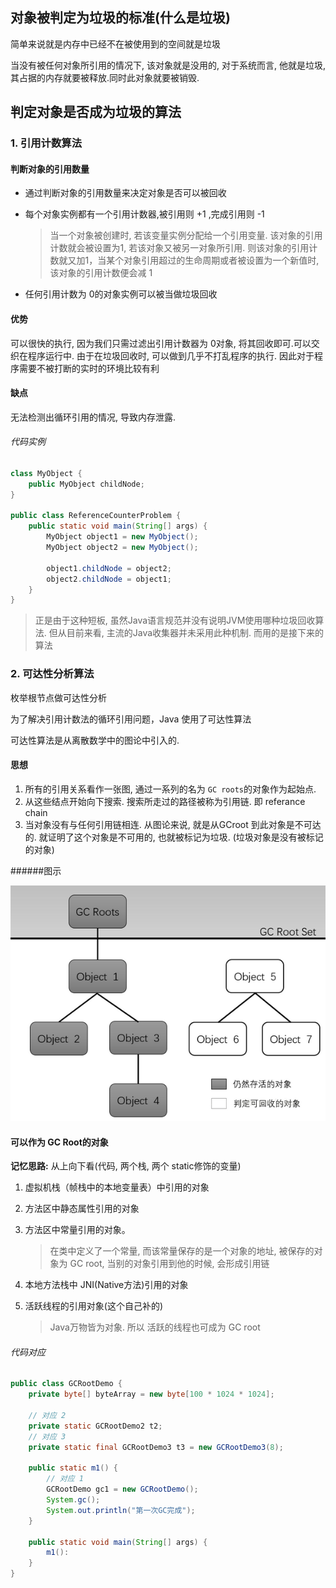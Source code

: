 ## 对象被判定为垃圾的标准(什么是垃圾)

简单来说就是内存中已经不在被使用到的空间就是垃圾

当没有被任何对象所引用的情况下, 该对象就是没用的, 对于系统而言, 他就是垃圾, 其占据的内存就要被释放.同时此对象就要被销毁.

## 判定对象是否成为垃圾的算法

### 1. 引用计数算法

#### 判断对象的引用数量

* 通过判断对象的引用数量来决定对象是否可以被回收

* 每个对象实例都有一个引用计数器,被引用则 +1 ,完成引用则 -1

  > 当一个对象被创建时, 若该变量实例分配给一个引用变量. 该对象的引用计数就会被设置为1, 若该对象又被另一对象所引用. 则该对象的引用计数就又加1，当某个对象引用超过的生命周期或者被设置为一个新值时, 该对象的引用计数便会减 1

* 任何引用计数为 0的对象实例可以被当做垃圾回收

#### 优势

可以很快的执行, 因为我们只需过滤出引用计数器为 0对象, 将其回收即可.可以交织在程序运行中. 由于在垃圾回收时, 可以做到几乎不打乱程序的执行. 因此对于程序需要不被打断的实时的环境比较有利

#### 缺点

无法检测出循环引用的情况, 导致内存泄露.

###### 代码实例

```java
class MyObject {
    public MyObject childNode;
}

public class ReferenceCounterProblem {
    public static void main(String[] args) {
        MyObject object1 = new MyObject();
        MyObject object2 = new MyObject();

        object1.childNode = object2;
        object2.childNode = object1;
    }
}
```

> 正是由于这种短板, 虽然Java语言规范并没有说明JVM使用哪种垃圾回收算法. 但从目前来看, 主流的Java收集器并未采用此种机制. 而用的是接下来的算法

### 2. 可达性分析算法

枚举根节点做可达性分析

为了解决引用计数法的循环引用问题，Java 使用了可达性算法

可达性算法是从离散数学中的图论中引入的.

#### 思想

1. 所有的引用关系看作一张图, 通过一系列的名为 `GC roots`的对象作为起始点. 
2. 从这些结点开始向下搜索. 搜索所走过的路径被称为引用链. 即 referance chain
3. 当对象没有与任何引用链相连. 从图论来说, 就是从GCroot 到此对象是不可达的. 就证明了这个对象是不可用的, 也就被标记为垃圾. (垃圾对象是没有被标记的对象)

######图示

![可达性算法](./图片/可达性算法.png)

#### 可以作为 GC Root的对象

**记忆思路:** 从上向下看(代码, 两个栈, 两个 static修饰的变量)

1. 虚拟机栈（帧栈中的本地变量表）中引用的对象

2. 方法区中静态属性引用的对象

3. 方法区中常量引用的对象。

   > 在类中定义了一个常量, 而该常量保存的是一个对象的地址, 被保存的对象为 GC root, 当别的对象引用到他的时候, 会形成引用链

4. 本地方法栈中 JNI(Native方法)引用的对象

5. 活跃线程的引用对象(这个自己补的)

   > Java万物皆为对象. 所以 活跃的线程也可成为 GC root

###### 代码对应

```java
public class GCRootDemo {
    private byte[] byteArray = new byte[100 * 1024 * 1024];

    // 对应 2
    private static GCRootDemo2 t2;
	// 对应 3
    private static final GCRootDemo3 t3 = new GCRootDemo3(8);

    public static m1() {
        // 对应 1
        GCRootDemo gc1 = new GCRootDemo();
        System.gc();
        System.out.println("第一次GC完成");
    }

    public static void main(String[] args) {
        m1():
    }
}
```

